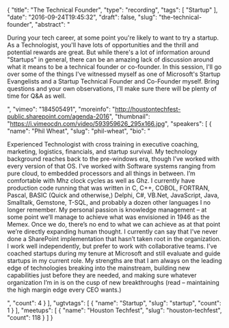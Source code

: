 {
  "title": "The Technical Founder",
  "type": "recording",
  "tags": [
    "Startup"
  ],
  "date": "2016-09-24T19:45:32",
  "draft": false,
  "slug": "the-technical-founder",
  "abstract": "<p>During your tech career, at some point you're likely to want to try a startup. As a Technologist, you'll have lots of opportunities and the thrill and potential rewards are great. But while there's a lot of information around \"Startups\" in general, there can be an amazing lack of discussion around what it means to be a technical founder or co-founder. In this session, I'll go over some of the things I've witnessed myself as one of Microsoft's Startup Evangelists and a Startup Technical Founder and Co-Founder myself. Bring questions and your own observations, I'll make sure there will be plenty of time for Q&A as well.</p>",
  "vimeo": "184505491",
  "moreinfo": "http://houstontechfest-public.sharepoint.com/agenda-2016",
  "thumbnail": "https://i.vimeocdn.com/video/593959626_295x166.jpg",
  "speakers": [
    {
      "name": "Phil Wheat",
      "slug": "phil-wheat",
      "bio": "<p>Experienced Technologist with cross training in executive coaching, marketing, logistics, financials, and startup survival. My technology background reaches back to the pre-windows era, though I’ve worked with every version of that OS. I've worked with Software systems ranging from pure cloud, to embedded processors and all things in between. I’m comfortable with Mhz clock cycles as well as Ghz. I currently have production code running that was written in C, C++, COBOL, FORTRAN, Pascal, BASIC (Quick and otherwise,) Delphi, C#, VB.Net, JavaScript, Java, Smalltalk, Gemstone, T-SQL, and probably a dozen other languages I no longer remember. My personal passion is knowledge management – at some point we’ll manage to achieve what was envisioned in 1946 as the Memex. Once we do, there’s no end to what we can achieve as at that point we’re directly expanding human thought. I currently can say that I’ve never done a SharePoint implementation that hasn’t taken root in the organization. I work well independently, but prefer to work with collaborative teams. I’ve coached startups during my tenure at Microsoft and still evaluate and guide startups in my current role. My strengths are that I am always on the leading edge of technologies breaking into the mainstream, building new capabilities just before they are needed, and making sure whatever organization I’m in is on the cusp of new breakthroughs (read – maintaining the high margin edge every CEO wants.)</p>",
      "count": 4
    }
  ],
  "ugtvtags": [
    {
      "name": "Startup",
      "slug": "startup",
      "count": 1
    }
  ],
  "meetups": [
    {
      "name": "Houston Techfest",
      "slug": "houston-techfest",
      "count": 118
    }
  ]
}